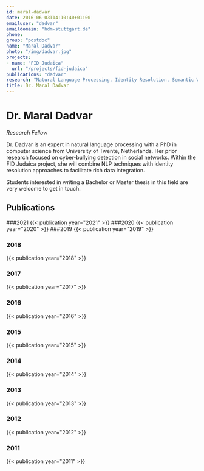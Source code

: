```yaml
---
id: maral-dadvar
date: 2016-06-03T14:10:40+01:00
emailuser: "dadvar"
emaildomain: "hdm-stuttgart.de"
phone: 
group: "postdoc"
name: "Maral Dadvar"
photo: "/img/dadvar.jpg"
projects:
- name: "FID Judaica"
  url: "/projects/fid-judaica"
publications: "dadvar"
research: "Natural Language Processing, Identity Resolution, Semantic Web"
title: Dr. Maral Dadvar
---
```


# Dr. Maral Dadvar

*Research Fellow*

Dr. Dadvar is an expert in natural language processing with a PhD in computer science from University of Twente, Netherlands. Her prior research focused on cyber-bullying detection in social networks. Within the FID Judaica project, she will combine NLP techniques with identity resolution approaches to facilitate rich data integration.

Students interested in writing a Bachelor or Master thesis in this field are very welcome to get in touch.

## Publications
###2021
{{< publication year="2021" >}}
###2020
{{< publication year="2020" >}}
###2019
{{< publication year="2019" >}}
### 2018
{{< publication year="2018" >}}
### 2017
{{< publication year="2017" >}}
### 2016
{{< publication year="2016" >}}
### 2015
{{< publication year="2015" >}}
### 2014
{{< publication year="2014" >}}
### 2013
{{< publication year="2013" >}}
### 2012
{{< publication year="2012" >}}
### 2011
{{< publication year="2011" >}}
